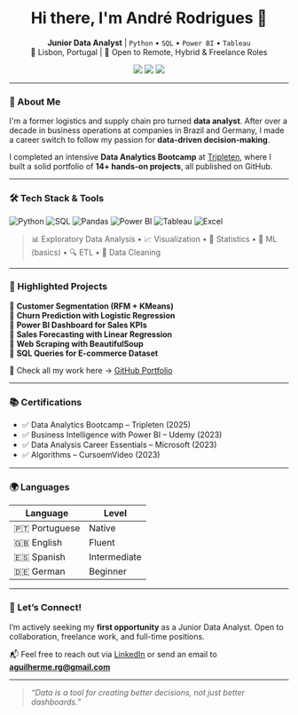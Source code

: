 <h1 align="center">Hi there, I'm André Rodrigues 👋</h1>

<p align="center">
  <b>Junior Data Analyst</b> | <code>Python</code> • <code>SQL</code> • <code>Power BI</code> • <code>Tableau</code><br>
  📍 Lisbon, Portugal | 💼 Open to Remote, Hybrid & Freelance Roles
</p>

<p align="center">
  <a href="https://www.linkedin.com/in/andre-guilherme-alves-rodrigues/"><img src="https://img.shields.io/badge/LinkedIn-Profile-blue?style=flat&logo=linkedin"></a>
  <a href="mailto:aguilherme.rg@gmail.com"><img src="https://img.shields.io/badge/Email-Contact-red?style=flat&logo=gmail"></a>
  <a href="https://github.com/aguilhermerg"><img src="https://img.shields.io/badge/GitHub-Portfolio-181717?style=flat&logo=github"></a>
</p>

---

### 🎯 About Me

I'm a former logistics and supply chain pro turned **data analyst**. After over a decade in business operations at companies in Brazil and Germany, I made a career switch to follow my passion for **data-driven decision-making**.

I completed an intensive **Data Analytics Bootcamp** at [Tripleten](https://tripleten.com), where I built a solid portfolio of **14+ hands-on projects**, all published on GitHub.

---

### 🛠 Tech Stack & Tools

![Python](https://img.shields.io/badge/-Python-3776AB?style=flat-square&logo=python&logoColor=white)
![SQL](https://img.shields.io/badge/-SQL-4479A1?style=flat-square&logo=postgresql&logoColor=white)
![Pandas](https://img.shields.io/badge/-Pandas-150458?style=flat-square&logo=pandas)
![Power BI](https://img.shields.io/badge/-PowerBI-F2C811?style=flat-square&logo=powerbi&logoColor=black)
![Tableau](https://img.shields.io/badge/-Tableau-E97627?style=flat-square&logo=tableau&logoColor=white)
![Excel](https://img.shields.io/badge/-Excel-217346?style=flat-square&logo=microsoft-excel&logoColor=white)

> 📊 Exploratory Data Analysis • 📈 Visualization • 🧮 Statistics • 🤖 ML (basics) • 🔍 ETL • 🧹 Data Cleaning

---

### 📁 Highlighted Projects

📌 **Customer Segmentation (RFM + KMeans)**  
📌 **Churn Prediction with Logistic Regression**  
📌 **Power BI Dashboard for Sales KPIs**  
📌 **Sales Forecasting with Linear Regression**  
📌 **Web Scraping with BeautifulSoup**  
📌 **SQL Queries for E-commerce Dataset**

🔗 Check all my work here → [GitHub Portfolio](https://github.com/aguilhermerg)

---

### 📚 Certifications

- ✅ Data Analytics Bootcamp – Tripleten (2025)  
- ✅ Business Intelligence with Power BI – Udemy (2023)  
- ✅ Data Analysis Career Essentials – Microsoft (2023)  
- ✅ Algorithms – CursoemVideo (2023)  

---

### 🌍 Languages

| Language    | Level         |
|-------------|---------------|
| 🇵🇹 Portuguese | Native        |
| 🇬🇧 English    | Fluent        |
| 🇪🇸 Spanish    | Intermediate  |
| 🇩🇪 German     | Beginner      |

---

### 🤝 Let’s Connect!

I’m actively seeking my **first opportunity** as a Junior Data Analyst. Open to collaboration, freelance work, and full-time positions.

📬 Feel free to reach out via [LinkedIn](https://www.linkedin.com/in/andre-guilherme-alves-rodrigues/) or send an email to **aguilherme.rg@gmail.com**

---

> *“Data is a tool for creating better decisions, not just better dashboards.”*
<!---
aguilhermerg/aguilhermerg is a ✨ special ✨ repository because its `README.md` (this file) appears on your GitHub profile.
You can click the Preview link to take a look at your changes.
--->

